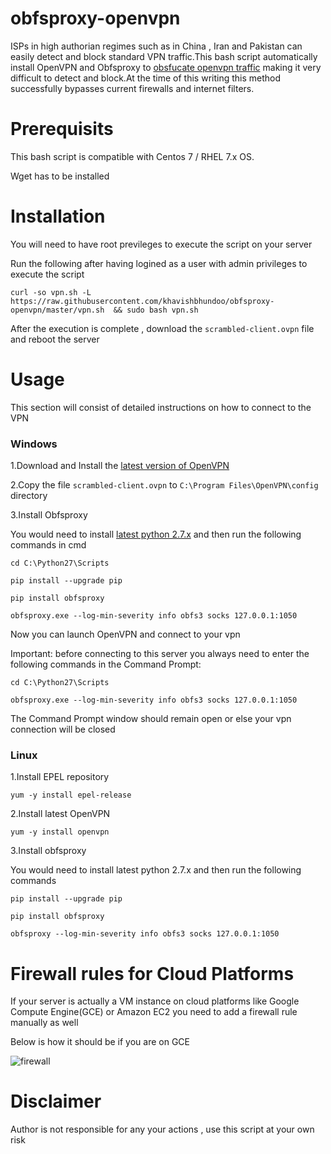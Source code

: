 # obfsproxy-openvpn
ISPs in high authorian regimes such as in China , Iran and Pakistan can easily detect and block standard VPN traffic.This bash script automatically install OpenVPN and  Obfsproxy to [obsfucate openvpn traffic](https://community.openvpn.net/openvpn/wiki/TrafficObfuscation) making it very difficult to detect and block.At the time of this writing this method successfully bypasses current firewalls and internet filters.

# Prerequisits
This bash script is compatible with Centos 7 / RHEL 7.x OS. 

Wget has to be installed 


# Installation

You will need to have root previleges to execute the script on your server

Run the following after having logined as a user with admin privileges to execute the script

`curl -so vpn.sh -L  https://raw.githubusercontent.com/khavishbhundoo/obfsproxy-openvpn/master/vpn.sh  && sudo bash vpn.sh`


After the execution is complete , download the `scrambled-client.ovpn` file and reboot the server

# Usage
This section will consist of detailed instructions on how to connect to the VPN 

### Windows
1.Download and Install the [latest version of OpenVPN](https://openvpn.net/index.php/open-source/downloads.html)

2.Copy the file `scrambled-client.ovpn` to `C:\Program Files\OpenVPN\config` directory

3.Install Obfsproxy

You would need to install [latest python 2.7.x](https://www.python.org/downloads/) and then run the following commands in cmd

`cd C:\Python27\Scripts` 

`pip install --upgrade pip` 

`pip install obfsproxy` 

`obfsproxy.exe --log-min-severity info obfs3 socks 127.0.0.1:1050`

Now you can launch OpenVPN and connect to your vpn

Important: before connecting to this server you always need to enter the following commands in the Command Prompt:

`cd C:\Python27\Scripts`

`obfsproxy.exe --log-min-severity info obfs3 socks 127.0.0.1:1050`

The Command Prompt window should remain open or else your vpn connection will be closed

### Linux

1.Install EPEL repository

`yum -y install epel-release`

2.Install latest OpenVPN

`yum -y install openvpn` 

3.Install obfsproxy

You would need to install latest python 2.7.x and then run the following commands

`pip install --upgrade pip` 

`pip install obfsproxy` 
 
`obfsproxy --log-min-severity info obfs3 socks 127.0.0.1:1050`

# Firewall rules for Cloud Platforms

If your server is actually a VM instance on cloud platforms like Google Compute Engine(GCE) or Amazon EC2 you need to add a firewall rule manually as well

Below is how it should be if you are on GCE

![firewall](https://github.com/khavishbhundoo/obfsproxy-openvpn/blob/master/firewalld.png)


# Disclaimer
Author is not responsible for any your actions , use this script at your own risk

